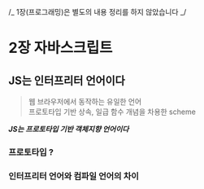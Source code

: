 /_ 1장(프로그래밍)은 별도의 내용 정리를 하지 않았습니다 _/

# 2장 자바스크립트

## JS는 인터프리터 언어이다

> 웹 브라우저에서 동작하는 유일한 언어<br>
> 프로토타입 기반 상속, 일급 함수 개념을 차용한 scheme

**_JS는 프로토타입 기반 객체지향 언어이다_**

### 프로토타입 ?

### 인터프리터 언어와 컴파일 언어의 차이
